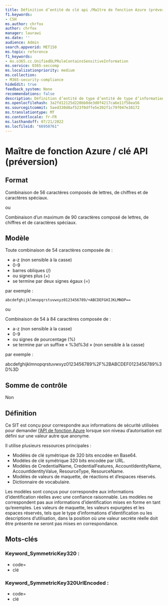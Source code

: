 ```yaml
---
title: Définition d’entité de clé api /Maître de fonction Azure (préversion)
f1.keywords:
- CSH
ms.author: chrfox
author: chrfox
manager: laurawi
ms.date: ''
audience: Admin
search.appverid: MET150
ms.topic: reference
f1_keywords:
- ms.o365.cc.UnifiedDLPRuleContainsSensitiveInformation
ms.service: O365-seccomp
ms.localizationpriority: medium
ms.collection:
- M365-security-compliance
hideEdit: true
feedback_system: None
recommendations: false
description: Définition d’entité de type d’entité de type d’informations sensibles de clé API/maître de fonction Azure.
ms.openlocfilehash: 3a2fd12125d220bb0de3d0f4217ca6e11f58ea56
ms.sourcegitcommit: 5aed330d8af523f0dffe5e392f1c79f047e38172
ms.translationtype: MT
ms.contentlocale: fr-FR
ms.lasthandoff: 07/21/2022
ms.locfileid: "66950761"
---
```

# <a name="azure-function-master--api-key-preview"></a>Maître de fonction Azure / clé API (préversion)  

## <a name="format"></a>Format

Combinaison de 56 caractères composés de lettres, de chiffres et de caractères spéciaux.

ou

Combinaison d’un maximum de 90 caractères composé de lettres, de chiffres et de caractères spéciaux.

## <a name="pattern"></a>Modèle

Toute combinaison de 54 caractères composée de :

- a-z (non sensible à la casse)
- 0-9
- barres obliques (/)
- ou signes plus (+)
- se termine par deux signes égaux (=)

par exemple :

`abcdefghijklmnopqrstuvwxyz0123456789/+ABCDEFGHIJKLMNOP==`

ou

Combinaison de 54 à 84 caractères composée de :

- a-z (non sensible à la casse)
- 0-9
- ou signes de pourcentage (%)
- se termine par un suffixe « %3d%3d » (non sensible à la casse)

par exemple :

abcdefghijklmnopqrstuvwxyz0123456789%2F%2BABCDEF0123456789%3D%3D


## <a name="checksum"></a>Somme de contrôle

Non

## <a name="definition"></a>Définition

Ce SIT est conçu pour correspondre aux informations de sécurité utilisées pour demander [l’API de fonction Azure](/azure/azure-functions/functions-how-to-use-azure-function-app-settings?tabs=portal) lorsque son niveau d’autorisation est défini sur une valeur autre que anonyme. 

Il utilise plusieurs ressources principales :

- Modèles de clé symétrique de 320 bits encodée en Base64.
- Modèles de clé symétrique 320 bits encodée par URL.
- Modèles de CredentialName, CredentialFeatures, AccountIdentityName, AccountIdentityValue, ResourceType, ResourceName.
- Modèles de valeurs de maquette, de réactions et d’espaces réservés.
- Dictionnaire de vocabulaire.

Les modèles sont conçus pour correspondre aux informations d’identification réelles avec une confiance raisonnable. Les modèles ne correspondent pas aux informations d’identification mises en forme en tant qu’exemples. Les valeurs de maquette, les valeurs expurgées et les espaces réservés, tels que le type d’informations d’identification ou les descriptions d’utilisation, dans la position où une valeur secrète réelle doit être présente ne seront pas mises en correspondance.


## <a name="keywords"></a>Mots-clés

### <a name="keyword_symmetrickey320"></a>Keyword_SymmetricKey320 :

- code=
- clé

### <a name="keyword_symmetrickey320urlencoded"></a>Keyword_SymmetricKey320UrlEncoded :

- code=
- clé

